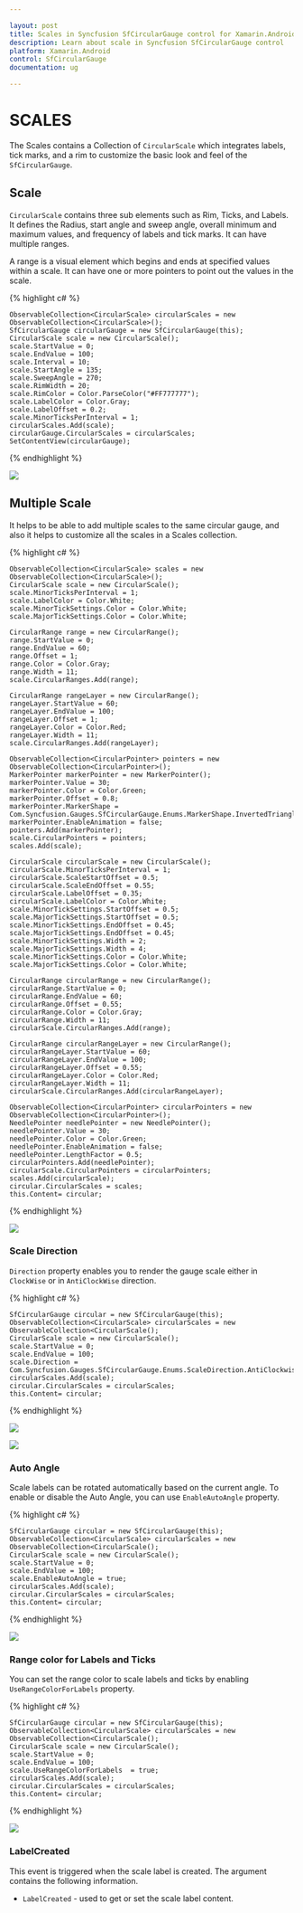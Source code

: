 ```yaml
---

layout: post
title: Scales in Syncfusion SfCircularGauge control for Xamarin.Android 
description: Learn about scale in Syncfusion SfCircularGauge control
platform: Xamarin.Android
control: SfCircularGauge
documentation: ug

---
```


# SCALES

The Scales contains a Collection of `CircularScale` which integrates labels, tick marks, and a rim to customize the basic look and feel of the `SfCircularGauge`.

## Scale

`CircularScale` contains three sub elements such as Rim, Ticks, and Labels. It defines the Radius, start angle and sweep angle, overall minimum and maximum values, and frequency of labels and tick marks. It can have multiple ranges. 

A range is a visual element which begins and ends at specified values within a scale. It can have one or more pointers to point out the values in the scale.

{% highlight c# %}

    ObservableCollection<CircularScale> circularScales = new ObservableCollection<CircularScale>();
    SfCircularGauge circularGauge = new SfCircularGauge(this);  
    CircularScale scale = new CircularScale();
    scale.StartValue = 0;
    scale.EndValue = 100;
    scale.Interval = 10;
    scale.StartAngle = 135;
    scale.SweepAngle = 270;
    scale.RimWidth = 20;
    scale.RimColor = Color.ParseColor("#FF777777");
    scale.LabelColor = Color.Gray;
    scale.LabelOffset = 0.2;
    scale.MinorTicksPerInterval = 1;
    circularScales.Add(scale);
    circularGauge.CircularScales = circularScales;
    SetContentView(circularGauge);

{% endhighlight %}

![](scales_images/scales_img1.png)

## Multiple Scale

It helps to be able to add multiple scales to the same circular gauge, and also it helps to customize all the scales in a Scales collection.

{% highlight c# %}

    ObservableCollection<CircularScale> scales = new ObservableCollection<CircularScale>();
    CircularScale scale = new CircularScale();
    scale.MinorTicksPerInterval = 1;
	scale.LabelColor = Color.White;
	scale.MinorTickSettings.Color = Color.White;
	scale.MajorTickSettings.Color = Color.White;
	
	CircularRange range = new CircularRange();
	range.StartValue = 0;
	range.EndValue = 60;
	range.Offset = 1;
	range.Color = Color.Gray;
	range.Width = 11;
	scale.CircularRanges.Add(range);
	
	CircularRange rangeLayer = new CircularRange();
	rangeLayer.StartValue = 60;
	rangeLayer.EndValue = 100;
	rangeLayer.Offset = 1;
	rangeLayer.Color = Color.Red;
	rangeLayer.Width = 11;
	scale.CircularRanges.Add(rangeLayer);
	
	ObservableCollection<CircularPointer> pointers = new ObservableCollection<CircularPointer>();
	MarkerPointer markerPointer = new MarkerPointer();
	markerPointer.Value = 30;
	markerPointer.Color = Color.Green;
	markerPointer.Offset = 0.8;
	markerPointer.MarkerShape = Com.Syncfusion.Gauges.SfCircularGauge.Enums.MarkerShape.InvertedTriangle;
	markerPointer.EnableAnimation = false;
	pointers.Add(markerPointer);
	scale.CircularPointers = pointers;
    scales.Add(scale);
	
	CircularScale circularScale = new CircularScale();
    circularScale.MinorTicksPerInterval = 1;
	circularScale.ScaleStartOffset = 0.5;
	circularScale.ScaleEndOffset = 0.55;
	circularScale.LabelOffset = 0.35;
	circularScale.LabelColor = Color.White;
	scale.MinorTickSettings.StartOffset = 0.5;
	scale.MajorTickSettings.StartOffset = 0.5;
	scale.MinorTickSettings.EndOffset = 0.45;
	scale.MajorTickSettings.EndOffset = 0.45;
	scale.MinorTickSettings.Width = 2;
	scale.MajorTickSettings.Width = 4;
	scale.MinorTickSettings.Color = Color.White;
	scale.MajorTickSettings.Color = Color.White;
	
	CircularRange circularRange = new CircularRange();
	circularRange.StartValue = 0;
	circularRange.EndValue = 60;
	circularRange.Offset = 0.55;
	circularRange.Color = Color.Gray;
	circularRange.Width = 11;
	circularScale.CircularRanges.Add(range);
	
	CircularRange circularRangeLayer = new CircularRange();
	circularRangeLayer.StartValue = 60;
	circularRangeLayer.EndValue = 100;
	circularRangeLayer.Offset = 0.55;
	circularRangeLayer.Color = Color.Red;
	circularRangeLayer.Width = 11;
	circularScale.CircularRanges.Add(circularRangeLayer);
	
	ObservableCollection<CircularPointer> circularPointers = new ObservableCollection<CircularPointer>();
	NeedlePointer needlePointer = new NeedlePointer();
	needlePointer.Value = 30;
	needlePointer.Color = Color.Green;
	needlePointer.EnableAnimation = false;
	needlePointer.LengthFactor = 0.5;
	circularPointers.Add(needlePointer);
	circularScale.CircularPointers = circularPointers;
    scales.Add(circularScale);
    circular.CircularScales = scales;  
    this.Content= circular;
	
{% endhighlight %}

![](scales_images/scales_img2.png)

### Scale Direction

`Direction` property enables you to render the gauge scale either in `ClockWise` or in `AntiClockWise` direction.

{% highlight c# %}
 
    SfCircularGauge circular = new SfCircularGauge(this);
    ObservableCollection<CircularScale> circularScales = new ObservableCollection<CircularScale();
    CircularScale scale = new CircularScale();
    scale.StartValue = 0;
    scale.EndValue = 100;
    scale.Direction = Com.Syncfusion.Gauges.SfCircularGauge.Enums.ScaleDirection.AntiClockwise;
    circularScales.Add(scale);
    circular.CircularScales = circularScales;
    this.Content= circular;
	
{% endhighlight %}

![](scales_images/scales_img3.png)

![](scales_images/scales_img4.png)

### Auto Angle

Scale labels can be rotated automatically based on the current angle. To enable or disable the Auto Angle, you can use `EnableAutoAngle` property.

{% highlight c# %}

    SfCircularGauge circular = new SfCircularGauge(this);
    ObservableCollection<CircularScale> circularScales = new ObservableCollection<CircularScale();
    CircularScale scale = new CircularScale();
    scale.StartValue = 0;
    scale.EndValue = 100;
    scale.EnableAutoAngle = true;
    circularScales.Add(scale);
    circular.CircularScales = circularScales;
    this.Content= circular;
	
{% endhighlight %}

![](scales_images/scales_img5.png)

### Range color for Labels and Ticks

You can set the range color to scale labels and ticks by enabling `UseRangeColorForLabels` property.

{% highlight c# %}

    SfCircularGauge circular = new SfCircularGauge(this);
    ObservableCollection<CircularScale> circularScales = new ObservableCollection<CircularScale();
    CircularScale scale = new CircularScale();
    scale.StartValue = 0;
    scale.EndValue = 100; 
    scale.UseRangeColorForLabels  = true;
    circularScales.Add(scale);
    circular.CircularScales = circularScales;
    this.Content= circular;
	
{% endhighlight %}

![](scales_images/scales_img6.png)

### LabelCreated

This event is triggered when the scale label is created. The argument contains the following information.

* `LabelCreated` - used to get or set the scale label content.
